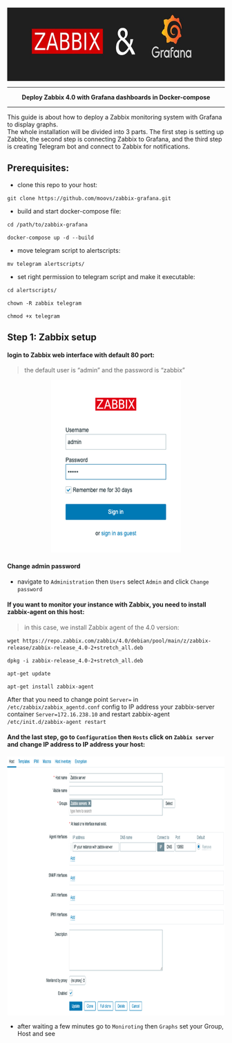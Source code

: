 <p>
  <img width="1000" height="170" align="center" src="https://github.com/moovs/zabbix-grafana/blob/master/src/ZabbixandGrafana.jpg">
</p>

***
<p align="center">
  <b>Deploy Zabbix 4.0 with Grafana dashboards in Docker-compose</b>
</p>

***
This guide is about how to deploy a Zabbix monitoring system with Grafana to display graphs.
<br>
The whole installation will be divided into 3 parts. The first step is setting up Zabbix, the second step is connecting Zabbix to Grafana, and the third step is creating Telegram bot and connect to Zabbix for notifications.
<br>
## Prerequisites:
- clone this repo to your host:
```
git clone https://github.com/moovs/zabbix-grafana.git
```
- build and start docker-compose file:
```
cd /path/to/zabbix-grafana
```
```
docker-compose up -d --build
```
- move telegram script to alertscripts:
```
mv telegram alertscripts/
```
- set right permission to telegram script and make it executable:
```
cd alertscripts/
```
```
chown -R zabbix telegram
```
```
chmod +x telegram
```
## Step 1: Zabbix setup
#### login to Zabbix web interface with default 80 port:

> the default user is “admin” and the password is “zabbix”

<p align="center">
  <img width="300" height="400" src="https://github.com/moovs/zabbix-grafana/blob/master/src/zabbix-web.png">
</p>

#### Change admin password

- navigate to `Administration` then `Users` select `Admin` and click `Change password`

#### If you want to monitor your instance with Zabbix, you need to install zabbix-agent on this host:
> in this case, we install Zabbix agent of the 4.0 version:
```
wget https://repo.zabbix.com/zabbix/4.0/debian/pool/main/z/zabbix-release/zabbix-release_4.0-2+stretch_all.deb
```
```
dpkg -i zabbix-release_4.0-2+stretch_all.deb
```
```
apt-get update
```
```
apt-get install zabbix-agent
```

After that you need to change point `Server=` in `/etc/zabbix/zabbix_agentd.conf` config to IP address your zabbix-server container `Server=172.16.238.10` and restart zabbix-agent `/etc/init.d/zabbix-agent restart`
 
#### And the last step, go to `Configuration` then `Hosts` click on `Zabbix server` and  change IP address to IP address your host: 

<p align="center">
  <img width="800" height="600" src="https://github.com/moovs/zabbix-grafana/blob/master/src/zabbix-host.png">
</p>

- after waiting a few minutes go to `Moniroting` then `Graphs` set your Group, Host and see 
